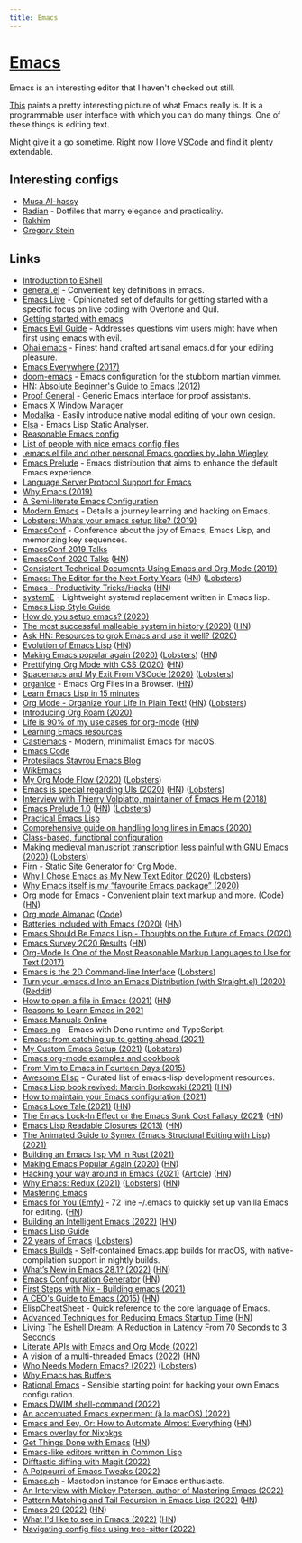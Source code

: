 ```yaml
---
title: Emacs
---
```


# [Emacs](https://www.gnu.org/software/emacs/)

Emacs is an interesting editor that I haven't checked out still.

[This](https://www.reddit.com/r/emacs/comments/74hetz/emacs_everywhere/) paints a pretty interesting picture of what Emacs really is. It is a programmable user interface with which you can do many things. One of these things is editing text.

Might give it a go sometime. Right now I love [VSCode](../vs-code/vs-code.md) and find it plenty extendable.

## Interesting configs

- [Musa Al-hassy](https://github.com/alhassy/emacs.d)
- [Radian](https://github.com/raxod502/radian) - Dotfiles that marry elegance and practicality.
- [Rakhim](https://github.com/freetonik/emacs-dotfiles)
- [Gregory Stein](https://github.com/gjstein/emacs.d)

## Links

- [Introduction to EShell](https://www.youtube.com/watch?v=RhYNu6i_uY4)
- [general.el](https://github.com/noctuid/general.el) - Convenient key definitions in emacs.
- [Emacs Live](https://github.com/overtone/emacs-live) - Opinionated set of defaults for getting started with a specific focus on live coding with Overtone and Quil.
- [Getting started with emacs](http://www.howardism.org/Technical/Emacs/emacs-getting-started.html)
- [Emacs Evil Guide](https://github.com/noctuid/evil-guide) - Addresses questions vim users might have when first using emacs with evil.
- [Ohai emacs](https://github.com/bodil/ohai-emacs) - Finest hand crafted artisanal emacs.d for your editing pleasure.
- [Emacs Everywhere (2017)](https://ambrevar.xyz/emacs-everywhere/)
- [doom-emacs](https://github.com/hlissner/doom-emacs) - Emacs configuration for the stubborn martian vimmer.
- [HN: Absolute Beginner's Guide to Emacs (2012)](https://news.ycombinator.com/item?id=18598544)
- [Proof General](https://github.com/ProofGeneral/PG) - Generic Emacs interface for proof assistants.
- [Emacs X Window Manager](https://github.com/ch11ng/exwm)
- [Modalka](https://github.com/mrkkrp/modalka) - Easily introduce native modal editing of your own design.
- [Elsa](https://github.com/emacs-elsa/Elsa) - Emacs Lisp Static Analyser.
- [Reasonable Emacs config](https://github.com/purcell/emacs.d)
- [List of people with nice emacs config files](https://github.com/caisah/emacs.dz)
- [.emacs.el file and other personal Emacs goodies by John Wiegley](https://github.com/jwiegley/dot-emacs)
- [Emacs Prelude](https://github.com/bbatsov/prelude) - Emacs distribution that aims to enhance the default Emacs experience.
- [Language Server Protocol Support for Emacs](https://github.com/emacs-lsp/lsp-mode)
- [Why Emacs (2019)](https://www.birkey.co/2019-08-04-why-emacs.html)
- [A Semi-literate Emacs Configuration](https://zge.us.to/emacs.d.html)
- [Modern Emacs](http://www.modernemacs.com/) - Details a journey learning and hacking on Emacs.
- [Lobsters: Whats your emacs setup like? (2019)](https://lobste.rs/s/754vk6/whats_your_emacs_setup_like)
- [EmacsConf](https://emacsconf.org/) - Conference about the joy of Emacs, Emacs Lisp, and memorizing key sequences.
- [EmacsConf 2019 Talks](https://lists.gnu.org/archive/html/emacsconf-discuss/2019-11/msg00002.html)
- [EmacsConf 2020 Talks](https://lists.gnu.org/archive/html/emacsconf-discuss/2020-12/msg00000.html) ([HN](https://news.ycombinator.com/item?id=25324311))
- [Consistent Technical Documents Using Emacs and Org Mode (2019)](https://www.youtube.com/watch?v=0g9BcZvQbXU)
- [Emacs: The Editor for the Next Forty Years](https://media.emacsconf.org/2019/26.html) ([HN](https://news.ycombinator.com/item?id=21638197)) ([Lobsters](https://lobste.rs/s/qzu97s/emacs_editor_for_next_forty_years))
- [Emacs - Productivity Tricks/Hacks](http://www.mycpu.org/emacs-productivity-setup/) ([HN](https://news.ycombinator.com/item?id=22129636))
- [systemE](https://github.com/a-schaefers/systemE) - Lightweight systemd replacement written in Emacs lisp.
- [Emacs Lisp Style Guide](https://github.com/bbatsov/emacs-lisp-style-guide)
- [How do you setup emacs? (2020)](https://lobste.rs/s/uv4xpv/how_do_you_setup_emacs)
- [The most successful malleable system in history (2020)](https://malleable.systems/blog/2020/04/01/the-most-successful-malleable-system-in-history/) ([HN](https://news.ycombinator.com/item?id=22875106))
- [Ask HN: Resources to grok Emacs and use it well? (2020)](https://news.ycombinator.com/item?id=22881808)
- [Evolution of Emacs Lisp](https://dl.acm.org/doi/10.1145/3386324) ([HN](https://news.ycombinator.com/item?id=23080417))
- [Making Emacs popular again (2020)](https://lwn.net/SubscriberLink/819452/1480c3a59d3d9093/) ([Lobsters](https://lobste.rs/s/ueqxbu/making_emacs_popular_again)) ([HN](https://news.ycombinator.com/item?id=23107123))
- [Prettifying Org Mode with CSS (2020)](https://sandyuraz.com/articles/orgmode-css/) ([HN](https://news.ycombinator.com/item?id=23130104))
- [Spacemacs and My Exit From VSCode (2020)](https://dev.to/zamhaq/spacemacs-and-my-exit-from-vscode-54o2) ([Lobsters](https://lobste.rs/s/zc0shz/spacemacs_my_exit_from_vscode))
- [organice](https://organice.200ok.ch/) - Emacs Org Files in a Browser. ([HN](https://news.ycombinator.com/item?id=23151902))
- [Learn Emacs Lisp in 15 minutes](https://bzg.fr/en/learn-emacs-lisp-in-15-minutes.html/)
- [Org Mode - Organize Your Life In Plain Text!](http://doc.norang.ca/org-mode.html) ([HN](https://news.ycombinator.com/item?id=23299993)) ([Lobsters](https://lobste.rs/s/e8tydo/org_mode_organize_your_life_plain_text))
- [Introducing Org Roam (2020)](https://blog.jethro.dev/posts/introducing_org_roam/)
- [Life is 90% of my use cases for org-mode](http://stormrider.io/ninety-pct.html) ([HN](https://news.ycombinator.com/item?id=23672473))
- [Learning Emacs resources](https://emacsredux.com/resources/)
- [Castlemacs](https://github.com/freetonik/castlemacs) - Modern, minimalist Emacs for macOS.
- [Emacs Code](https://github.com/emacs-mirror/emacs)
- [Protesilaos Stavrou Emacs Blog](https://protesilaos.com/)
- [WikEmacs](http://wikemacs.org/wiki/Main_Page)
- [My Org Mode Flow (2020)](https://christine.website/blog/org-mode-flow-2020-09-08) ([Lobsters](https://lobste.rs/s/dqexwp/my_org_mode_flow))
- [Emacs is special regarding UIs (2020)](https://lists.gnu.org/archive/html/emacs-devel/2020-09/msg00286.html) ([HN](https://news.ycombinator.com/item?id=24430108)) ([Lobsters](https://lobste.rs/s/yvmkmt/emacs_is_very_special_regarding_uis))
- [Interview with Thierry Volpiatto, maintainer of Emacs Helm (2018)](https://sachachua.com/blog/2018/09/interview-with-thierry-volpiatto/)
- [Emacs Prelude 1.0](https://emacsredux.com/blog/2020/09/15/emacs-prelude-1-0/) ([HN](https://news.ycombinator.com/item?id=24480448)) ([Lobsters](https://lobste.rs/s/egkt4n/emacs_prelude_1_0))
- [Practical Emacs Lisp](http://ergoemacs.org/emacs/elisp.html)
- [Comprehensive guide on handling long lines in Emacs (2020)](https://200ok.ch/posts/2020-09-29_comprehensive_guide_on_handling_long_lines_in_emacs.html)
- [Class-based, functional configuration](https://nyxt.atlas.engineer/article/class-based-functional-configuration.org)
- [Making medieval manuscript transcription less painful with GNU Emacs (2020)](https://josephrjohnson.georgetown.domains/posts/emacs-transcriptions/) ([Lobsters](https://lobste.rs/s/defzbh/making_medieval_manuscript))
- [Firn](https://github.com/theiceshelf/firn) - Static Site Generator for Org Mode.
- [Why I Chose Emacs as My New Text Editor (2020)](https://takeonrules.com/2020/10/18/why-i-chose-emacs-as-my-new-text-editor/) ([Lobsters](https://lobste.rs/s/4cgvyb/why_i_chose_emacs_as_my_new_text_editor))
- [Why Emacs itself is my “favourite Emacs package” (2020)](https://protesilaos.com/codelog/2020-10-21-emacs-favourite-package/)
- [Org mode for Emacs](https://orgmode.org/) - Convenient plain text markup and more. ([Code](https://github.com/bzg/org-mode)) ([HN](https://news.ycombinator.com/item?id=24903311))
- [Org mode Almanac](https://alphapapa.github.io/org-almanac/) ([Code](https://github.com/alphapapa/org-almanac))
- [Batteries included with Emacs (2020)](https://karthinks.com/software/batteries-included-with-emacs/) ([HN](https://news.ycombinator.com/item?id=29342176))
- [Emacs Should Be Emacs Lisp - Thoughts on the Future of Emacs (2020)](https://archive.fosdem.org/2020/schedule/event/emacsthoughts/)
- [Emacs Survey 2020 Results](https://emacssurvey.org/2020/) ([HN](https://news.ycombinator.com/item?id=25388353))
- [Org-Mode Is One of the Most Reasonable Markup Languages to Use for Text (2017)](https://karl-voit.at/2017/09/23/orgmode-as-markup-only/)
- [Emacs is the 2D Command-line Interface](http://hongchao.me/cli-and-emacs/) ([Lobsters](https://lobste.rs/s/iliflm/emacs_is_2d_command_line_interface))
- [Turn your .emacs.d Into an Emacs Distribution (with Straight.el) (2020)](https://countvajhula.com/2020/12/27/turn-your-emacs-d-into-an-emacs-distribution-with-straight-el/) ([Reddit](https://www.reddit.com/r/emacs/comments/kkzyht/turn_your_emacsd_into_an_emacs_distribution_with/))
- [How to open a file in Emacs (2021)](https://www.murilopereira.com/how-to-open-a-file-in-emacs/) ([HN](https://news.ycombinator.com/item?id=25622756))
- [Reasons to Learn Emacs in 2021](https://www.youtube.com/watch?v=bEfYm8sAaQg)
- [Emacs Manuals Online](https://www.gnu.org/software/emacs/manual/)
- [Emacs-ng](https://github.com/emacs-ng/emacs-ng) - Emacs with Deno runtime and TypeScript.
- [Emacs: from catching up to getting ahead (2021)](https://www.murilopereira.com/emacs-from-catching-up-to-getting-ahead/)
- [My Custom Emacs Setup (2021)](https://hristos.co/blog/my-custom-emacs-setup/) ([Lobsters](https://lobste.rs/s/olduw2/my_custom_emacs_setup))
- [Emacs org-mode examples and cookbook](http://ehneilsen.net/notebook/orgExamples/org-examples.html)
- [From Vim to Emacs in Fourteen Days (2015)](https://blog.aaronbieber.com/2015/05/24/from-vim-to-emacs-in-fourteen-days.html)
- [Awesome Elisp](https://github.com/p3r7/awesome-elisp) - Curated list of emacs-lisp development resources.
- [Emacs Lisp book revived: Marcin Borkowski (2021)](http://mbork.pl/2021-05-01_Emacs_Lisp_book_revived) ([HN](https://news.ycombinator.com/item?id=27005000))
- [How to maintain your Emacs configuration (2021)](https://en.liujiacai.net/2021/05/21/emacs-package/)
- [Emacs Love Tale (2021)](https://emacs.love/tales/emacs-love-tale-by-sdp.html) ([HN](https://news.ycombinator.com/item?id=27516073))
- [The Emacs Lock-In Effect or the Emacs Sunk Cost Fallacy (2021)](https://karl-voit.at/2021/07/23/emacs-lock-in/) ([HN](https://news.ycombinator.com/item?id=28091520))
- [Emacs Lisp Readable Closures (2013)](https://nullprogram.com/blog/2013/12/30/) ([HN](https://news.ycombinator.com/item?id=28862735))
- [The Animated Guide to Symex (Emacs Structural Editing with Lisp) (2021)](https://countvajhula.com/2021/09/25/the-animated-guide-to-symex/)
- [Building an Emacs lisp VM in Rust (2021)](https://coredumped.dev/2021/10/21/building-an-emacs-lisp-vm-in-rust/)
- [Making Emacs Popular Again (2020)](https://lwn.net/Articles/819452/) ([HN](https://news.ycombinator.com/item?id=29105032))
- [Hacking your way around in Emacs (2021)](https://leanpub.com/hacking-your-way-emacs/) ([Article](http://mbork.pl/2021-11-06_The_Emacs_Lisp_book_is_finished)) ([HN](https://news.ycombinator.com/item?id=29157859))
- [Why Emacs: Redux (2021)](https://batsov.com/articles/2021/11/16/why-emacs-redux/) ([Lobsters](https://lobste.rs/s/vugqbi/why_emacs_redux)) ([HN](https://news.ycombinator.com/item?id=29239452))
- [Mastering Emacs](https://www.masteringemacs.org/)
- [Emacs for You (Emfy)](https://github.com/susam/emfy) - 72 line –/.emacs to quickly set up vanilla Emacs for editing. ([HN](https://news.ycombinator.com/item?id=29726398))
- [Building an Intelligent Emacs (2022)](https://ianyepan.github.io/posts/emacs-ide/) ([HN](https://news.ycombinator.com/item?id=30308272))
- [Emacs Lisp Guide](https://github.com/chrisdone/elisp-guide)
- [22 years of Emacs](https://arjenwiersma.nl/writeups/emacs/22-years-of-emacs/) ([Lobsters](https://lobste.rs/s/zhwlfz/22_years_emacs))
- [Emacs Builds](https://github.com/jimeh/emacs-builds) - Self-contained Emacs.app builds for macOS, with native-compilation support in nightly builds.
- [What’s New in Emacs 28.1? (2022)](https://www.masteringemacs.org/article/whats-new-in-emacs-28-1) ([HN](https://news.ycombinator.com/item?id=30930816))
- [Emacs Configuration Generator](https://emacs.amodernist.com/) ([HN](https://news.ycombinator.com/item?id=31083515))
- [First Steps with Nix - Building emacs (2021)](https://www.heinrichhartmann.com/posts/2021-08-08-nix-emacs/)
- [A CEO's Guide to Emacs (2015)](https://www.fugue.co/blog/2015-11-11-guide-to-emacs.html) ([HN](https://news.ycombinator.com/item?id=31320610))
- [ElispCheatSheet](https://github.com/alhassy/ElispCheatSheet) - Quick reference to the core language of Emacs.
- [Advanced Techniques for Reducing Emacs Startup Time](https://blog.d46.us/advanced-emacs-startup/) ([HN](https://news.ycombinator.com/item?id=31394001))
- [Living The Eshell Dream: A Reduction in Latency From 70 Seconds to 3 Seconds](https://tdodge.consulting/blog/eshell/background-output-thread)
- [Literate APIs with Emacs and Org Mode (2022)](https://www.kpassa.me/posts/literate2/)
- [A vision of a multi-threaded Emacs (2022)](https://coredumped.dev/2022/05/19/a-vision-of-a-multi-threaded-emacs/) ([HN](https://news.ycombinator.com/item?id=31559818))
- [Who Needs Modern Emacs? (2022)](https://batsov.com/articles/2022/06/01/who-needs-modern-emacs/) ([Lobsters](https://lobste.rs/s/nkea9j/who_needs_modern_emacs))
- [Why Emacs has Buffers](https://www.masteringemacs.org/article/why-emacs-has-buffers)
- [Rational Emacs](https://github.com/SystemCrafters/rational-emacs) - Sensible starting point for hacking your own Emacs configuration.
- [Emacs DWIM shell-command (2022)](https://xenodium.com/emacs-dwim-shell-command/)
- [An accentuated Emacs experiment (à la macOS) (2022)](https://xenodium.com/an-accentuated-emacs-experiment/)
- [Emacs and Eev, Or: How to Automate Almost Everything](http://angg.twu.net/eev-article.html) ([HN](https://news.ycombinator.com/item?id=32419404))
- [Emacs overlay for Nixpkgs](https://github.com/nix-community/emacs-overlay)
- [Get Things Done with Emacs](https://www.labri.fr/perso/nrougier/GTD/index.html) ([HN](https://news.ycombinator.com/item?id=33033017))
- [Emacs-like editors written in Common Lisp](https://www.cliki.net/cl-emacs)
- [Difftastic diffing with Magit (2022)](https://tsdh.org/posts/2022-08-01-difftastic-diffing-with-magit.html)
- [A Potpourri of Emacs Tweaks (2022)](https://tony-zorman.com/posts/2022-10-22-emacs-potpourri.html)
- [Emacs.ch](https://emacs.ch/) - Mastodon instance for Emacs enthusiasts.
- [An Interview with Mickey Petersen, author of Mastering Emacs (2022)](https://syntopikon.substack.com/p/an-interview-with-mickey-petersen)
- [Pattern Matching and Tail Recursion in Emacs Lisp (2022)](https://arnesonium.com/2022/11/pattern-matching-tail-recursion-emacs-lisp) ([HN](https://news.ycombinator.com/item?id=33717831))
- [Emacs 29 (2022)](https://blog.phundrak.com/emacs-29-what-can-we-expect/) ([HN](https://news.ycombinator.com/item?id=33788208))
- [What I'd like to see in Emacs (2022)](https://emacsconf.org/2022/talks/rms/) ([HN](https://news.ycombinator.com/item?id=33888981))
- [Navigating config files using tree-sitter (2022)](https://blog.meain.io/2022/navigating-config-files-using-tree-sitter/)
